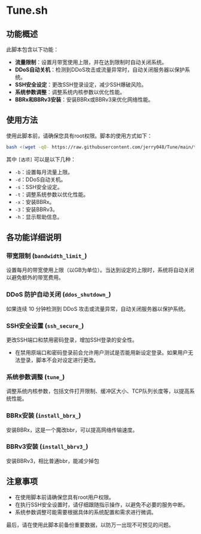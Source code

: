 
# Tune.sh
## 功能概述

此脚本包含以下功能：
- **流量限制**：设置月带宽使用上限，并在达到限制时自动关闭系统。
- **DDoS自动关机**：检测到DDoS攻击或流量异常时，自动关闭服务器以保护系统。
- **SSH安全设定**：更改SSH登录设定，减少SSH爆破风险。
- **系统参数调整**：调整系统内核参数以优化性能。
- **BBRx和BBRv3安装**：安装BBRx或BBRv3来优化网络性能。

## 使用方法

使用此脚本前，请确保您具有root权限。脚本的使用方式如下：

```bash
bash <(wget -qO- https://raw.githubusercontent.com/jerry048/Tune/main/tune.sh) [选项]
```

其中 `[选项]` 可以是以下几种：

- `-b`：设置每月流量上限。
- `-d`：DDoS自动关机。
- `-s`：SSH安全设定。
- `-t`：调整系统参数以优化性能。
- `-x`：安装BBRx。
- `-3`：安装BBRv3。
- `-h`：显示帮助信息。

## 各功能详细说明
### 带宽限制 (`bandwidth_limit_`)
设置每月的带宽使用上限（以GB为单位）。当达到设定的上限时，系统将自动关闭以避免额外的带宽费用。

### DDoS 防护自动关闭 (`ddos_shutdown_`)
如果连续 10 分钟检测到 DDoS 攻击或流量异常，自动关闭服务器以保护系统。

### SSH安全设置 (`ssh_secure_`)
更改SSH端口和禁用密码登录，增加SSH登录的安全性。
-   在禁用原端口和密码登录前会允许用户测试是否能用新设定登录。如果用户无法登录，脚本不会对设定进行更改。

### 系统参数调整 (`tune_`)
调整系统内核参数，包括文件打开限制、缓冲区大小、TCP队列长度等，以提高系统性能。

### BBRx安装 (`install_bbrx_`)
安装BBRx，这是一个魔改bbr，可以提高网络传输速度。

### BBRv3安装 (`install_bbrv3_`)
安装BBRv3，相比普通bbr，能减少掉包

## 注意事项

- 在使用脚本前请确保您具有root用户权限。
- 在执行SSH安全设置时，请仔细跟随指示操作，以避免不必要的服务中断。
- 系统参数调整可能需要根据具体的系统配置和需求进行微调。

最后，请在使用此脚本前备份重要数据，以防万一出现不可预见的问题。

